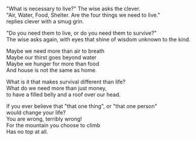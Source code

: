 "What is necessary to live?" The wise asks the clever.  
"Air, Water, Food, Shelter. Are the four things we need to live."  
replies clever with a smug grin.

"Do you need them to live, or do you need them to survive?"  
The wise asks again, with eyes that shine of wisdom unknown to the kind.

Maybe we need more than air to breath  
Maybe our thirst goes beyond water  
Maybe we hunger for more than food  
And house is not the same as home.

What is it that makes survival different than life?  
What do we need more than just money,  
to have a filled belly and a roof over our head.

If you ever believe that "that one thing", or "that one person"  
would change your life?  
You are wrong, terribly wrong!  
For the mountain you choose to climb  
Has no top at all.